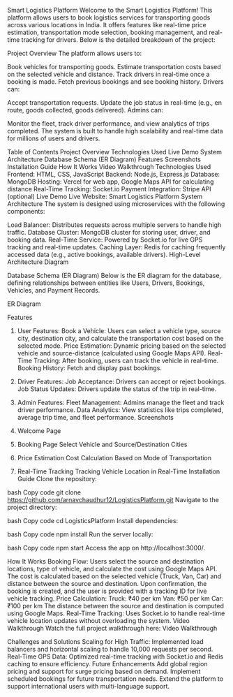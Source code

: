 Smart Logistics Platform
Welcome to the Smart Logistics Platform! This platform allows users to book logistics services for transporting goods across various locations in India. It offers features like real-time price estimation, transportation mode selection, booking management, and real-time tracking for drivers. Below is the detailed breakdown of the project:

Project Overview
The platform allows users to:

Book vehicles for transporting goods.
Estimate transportation costs based on the selected vehicle and distance.
Track drivers in real-time once a booking is made.
Fetch previous bookings and see booking history.
Drivers can:

Accept transportation requests.
Update the job status in real-time (e.g., en route, goods collected, goods delivered).
Admins can:

Monitor the fleet, track driver performance, and view analytics of trips completed.
The system is built to handle high scalability and real-time data for millions of users and drivers.

Table of Contents
Project Overview
Technologies Used
Live Demo
System Architecture
Database Schema (ER Diagram)
Features
Screenshots
Installation Guide
How It Works
Video Walkthrough
Technologies Used
Frontend: HTML, CSS, JavaScript
Backend: Node.js, Express.js
Database: MongoDB
Hosting: Vercel for web app, Google Maps API for calculating distance
Real-Time Tracking: Socket.io
Payment Integration: Stripe API (optional)
Live Demo
Live Website: Smart Logistics Platform
System Architecture
The system is designed using microservices with the following components:

Load Balancer: Distributes requests across multiple servers to handle high traffic.
Database Cluster: MongoDB cluster for storing user, driver, and booking data.
Real-Time Service: Powered by Socket.io for live GPS tracking and real-time updates.
Caching Layer: Redis for caching frequently accessed data (e.g., active bookings, available drivers).
High-Level Architecture Diagram

Database Schema (ER Diagram)
Below is the ER diagram for the database, defining relationships between entities like Users, Drivers, Bookings, Vehicles, and Payment Records.

ER Diagram

Features
1. User Features:
Book a Vehicle: Users can select a vehicle type, source city, destination city, and calculate the transportation cost based on the selected mode.
Price Estimation: Dynamic pricing based on the selected vehicle and source-distance (calculated using Google Maps API).
Real-Time Tracking: After booking, users can track the vehicle in real-time.
Booking History: Fetch and display past bookings.
2. Driver Features:
Job Acceptance: Drivers can accept or reject bookings.
Job Status Updates: Drivers update the status of the trip in real-time.
3. Admin Features:
Fleet Management: Admins manage the fleet and track driver performance.
Data Analytics: View statistics like trips completed, average trip time, and fleet performance.
Screenshots
1. Welcome Page

2. Booking Page
Select Vehicle and Source/Destination Cities
3. Price Estimation
Cost Calculation Based on Mode of Transportation
4. Real-Time Tracking
Tracking Vehicle Location in Real-Time
Installation Guide
Clone the repository:

bash
Copy code
git clone https://github.com/arnavchaudhur12/LogisticsPlatform.git
Navigate to the project directory:

bash
Copy code
cd LogisticsPlatform
Install dependencies:

bash
Copy code
npm install
Run the server locally:

bash
Copy code
npm start
Access the app on http://localhost:3000/.

How It Works
Booking Flow:
Users select the source and destination locations, type of vehicle, and calculate the cost using Google Maps API.
The cost is calculated based on the selected vehicle (Truck, Van, Car) and distance between the source and destination.
Upon confirmation, the booking is created, and the user is provided with a tracking ID for live vehicle tracking.
Price Calculation:
Truck: ₹40 per km
Van: ₹50 per km
Car: ₹100 per km
The distance between the source and destination is computed using Google Maps.
Real-Time Tracking:
Uses Socket.io to handle real-time vehicle location updates without overloading the system.
Video Walkthrough
Watch the full project walkthrough here: Video Walkthrough

Challenges and Solutions
Scaling for High Traffic:
Implemented load balancers and horizontal scaling to handle 10,000 requests per second.
Real-Time GPS Data:
Optimized real-time tracking with Socket.io and Redis caching to ensure efficiency.
Future Enhancements
Add global region pricing and support for surge pricing based on demand.
Implement scheduled bookings for future transportation needs.
Extend the platform to support international users with multi-language support.
